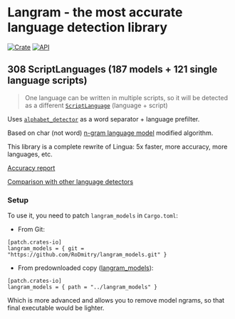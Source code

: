 # Langram - the most accurate language detection library

[![Crate](https://img.shields.io/crates/v/langram.svg)](https://crates.io/crates/langram)
[![API](https://docs.rs/langram/badge.svg)](https://docs.rs/langram)

## 308 ScriptLanguages (187 models + 121 single language scripts)

> One language can be written in multiple scripts, so it will be detected as a different [`ScriptLanguage`](https://docs.rs/alphabet_detector/latest/alphabet_detector/enum.ScriptLanguage.html) (language + script)

Uses [`alphabet_detector`](https://github.com/RoDmitry/alphabet_detector) as a word separator + language prefilter.

Based on char (not word) [n-gram language model](https://en.wikipedia.org/wiki/Word_n-gram_language_model) modified algorithm.

This library is a complete rewrite of Lingua: 5x faster, more accuracy, more languages, etc.

[Accuracy report](https://github.com/RoDmitry/lang_detectors_compare/blob/main/accuracy/langram.csv)

[Comparison with other language detectors](https://github.com/RoDmitry/lang_detectors_compare)

### Setup

To use it, you need to patch `langram_models` in `Cargo.toml`:

* From Git:
```
[patch.crates-io]
langram_models = { git = "https://github.com/RoDmitry/langram_models.git" }
```

* From predownloaded copy ([langram_models](https://github.com/RoDmitry/langram_models)):
```
[patch.crates-io]
langram_models = { path = "../langram_models" }
```
Which is more advanced and allows you to remove model ngrams, so that final executable would be lighter.

